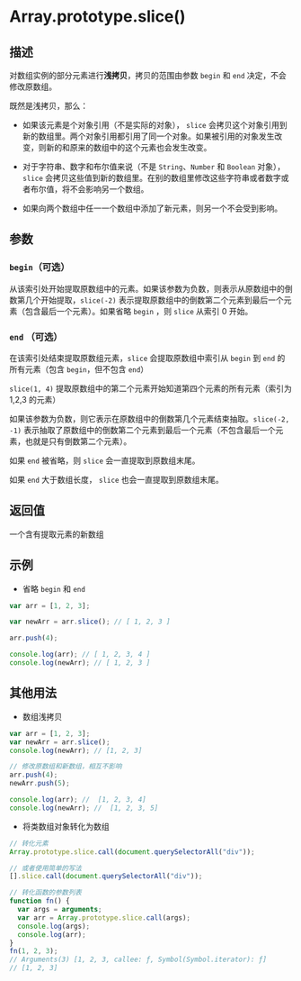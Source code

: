 # Array.prototype.slice()

## 描述

对数组实例的部分元素进行**浅拷贝**，拷贝的范围由参数 `begin` 和 `end` 决定，不会修改原数组。

既然是浅拷贝，那么：

- 如果该元素是个对象引用（不是实际的对象）， `slice` 会拷贝这个对象引用到新的数组里。两个对象引用都引用了同一个对象。如果被引用的对象发生改变，则新的和原来的数组中的这个元素也会发生改变。

- 对于字符串、数字和布尔值来说（不是 `String`、`Number` 和 `Boolean` 对象），`slice` 会拷贝这些值到新的数组里。在别的数组里修改这些字符串或者数字或者布尔值，将不会影响另一个数组。

- 如果向两个数组中任一一个数组中添加了新元素，则另一个不会受到影响。

## 参数

### `begin`（可选）

从该索引处开始提取原数组中的元素。如果该参数为负数，则表示从原数组中的倒数第几个开始提取，`slice(-2)` 表示提取原数组中的倒数第二个元素到最后一个元素（包含最后一个元素）。如果省略 `begin` ，则 `slice` 从索引 0 开始。

### `end` （可选）

在该索引处结束提取原数组元素，`slice` 会提取原数组中索引从 `begin` 到 `end` 的所有元素（包含 `begin`，但不包含 `end`）

`slice(1, 4)` 提取原数组中的第二个元素开始知道第四个元素的所有元素（索引为 1,2,3 的元素）

如果该参数为负数，则它表示在原数组中的倒数第几个元素结束抽取。`slice(-2, -1)` 表示抽取了原数组中的倒数第二个元素到最后一个元素（不包含最后一个元素，也就是只有倒数第二个元素）。

如果 `end` 被省略，则 `slice` 会一直提取到原数组末尾。

如果 `end` 大于数组长度， `slice` 也会一直提取到原数组末尾。

## 返回值

一个含有提取元素的新数组

## 示例

- 省略 `begin` 和 `end`

```js
var arr = [1, 2, 3];

var newArr = arr.slice(); // [ 1, 2, 3 ]

arr.push(4);

console.log(arr); // [ 1, 2, 3, 4 ]
console.log(newArr); // [ 1, 2, 3 ]
```

## 其他用法

- 数组浅拷贝

```js
var arr = [1, 2, 3];
var newArr = arr.slice();
console.log(newArr); // [1, 2, 3]

// 修改原数组和新数组，相互不影响
arr.push(4);
newArr.push(5);

console.log(arr); //  [1, 2, 3, 4]
console.log(newArr); //  [1, 2, 3, 5]
```

- 将类数组对象转化为数组

```js
// 转化元素
Array.prototype.slice.call(document.querySelectorAll("div"));

// 或者使用简单的写法
[].slice.call(document.querySelectorAll("div"));

// 转化函数的参数列表
function fn() {
  var args = arguments;
  var arr = Array.prototype.slice.call(args);
  console.log(args);
  console.log(arr);
}
fn(1, 2, 3);
// Arguments(3) [1, 2, 3, callee: ƒ, Symbol(Symbol.iterator): ƒ]
// [1, 2, 3]
```
